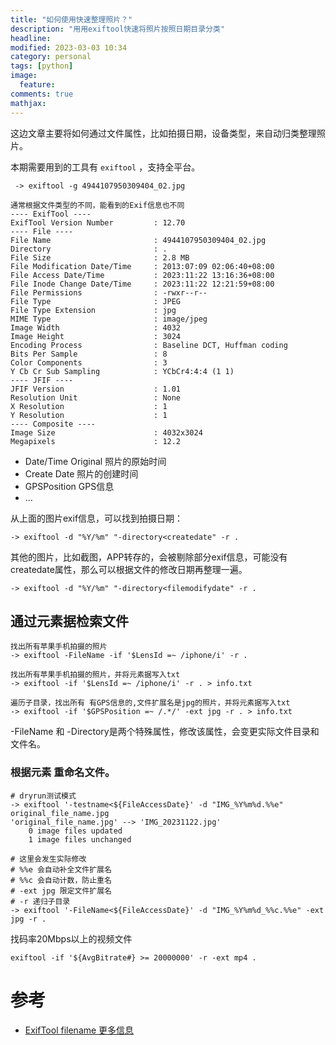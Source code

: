 ```yaml
---
title: "如何使用快速整理照片？"
description: "用用exiftool快速将照片按照日期目录分类"
headline:
modified: 2023-03-03 10:34
category: personal
tags: [python]
image:
  feature:
comments: true
mathjax:
---
```


这边文章主要将如何通过文件属性，比如拍摄日期，设备类型，来自动归类整理照片。

本期需要用到的工具有 `exiftool` ，支持全平台。

```shell
 -> exiftool -g 4944107950309404_02.jpg

通常根据文件类型的不同，能看到的Exif信息也不同
---- ExifTool ----
ExifTool Version Number         : 12.70
---- File ----
File Name                       : 4944107950309404_02.jpg
Directory                       : .
File Size                       : 2.8 MB
File Modification Date/Time     : 2013:07:09 02:06:40+08:00
File Access Date/Time           : 2023:11:22 13:16:36+08:00
File Inode Change Date/Time     : 2023:11:22 12:21:59+08:00
File Permissions                : -rwxr--r--
File Type                       : JPEG
File Type Extension             : jpg
MIME Type                       : image/jpeg
Image Width                     : 4032
Image Height                    : 3024
Encoding Process                : Baseline DCT, Huffman coding
Bits Per Sample                 : 8
Color Components                : 3
Y Cb Cr Sub Sampling            : YCbCr4:4:4 (1 1)
---- JFIF ----
JFIF Version                    : 1.01
Resolution Unit                 : None
X Resolution                    : 1
Y Resolution                    : 1
---- Composite ----
Image Size                      : 4032x3024
Megapixels                      : 12.2
```
+ Date/Time Original  照片的原始时间
+ Create Date  照片的创建时间
+ GPSPosition  GPS信息
+ ...
  

从上面的图片exif信息，可以找到拍摄日期：

```shell
-> exiftool -d "%Y/%m" "-directory<createdate" -r .
```
其他的图片，比如截图，APP转存的，会被剔除部分exif信息，可能没有createdate属性，那么可以根据文件的修改日期再整理一遍。

```shell
-> exiftool -d "%Y/%m" "-directory<filemodifydate" -r .
```

## 通过元素据检索文件

```
找出所有苹果手机拍摄的照片
-> exiftool -FileName -if '$LensId =~ /iphone/i' -r .

找出所有苹果手机拍摄的照片，并将元素据写入txt
-> exiftool -if '$LensId =~ /iphone/i' -r . > info.txt

遍历子目录，找出所有 有GPS信息的,文件扩展名是jpg的照片，并将元素据写入txt
-> exiftool -if '$GPSPosition =~ /.*/' -ext jpg -r . > info.txt
```

-FileName 和 -Directory是两个特殊属性，修改该属性，会变更实际文件目录和文件名。

### 根据元素 重命名文件。
```
# dryrun测试模式
-> exiftool '-testname<${FileAccessDate}' -d "IMG_%Y%m%d.%%e" original_file_name.jpg 
'original_file_name.jpg' --> 'IMG_20231122.jpg'
    0 image files updated
    1 image files unchanged

# 这里会发生实际修改
# %%e 会自动补全文件扩展名
# %%c 会自动计数，防止重名
# -ext jpg 限定文件扩展名
# -r 递归子目录
-> exiftool '-FileName<${FileAccessDate}' -d "IMG_%Y%m%d_%%c.%%e" -ext jpg -r .
```

找码率20Mbps以上的视频文件
```
exiftool -if '${AvgBitrate#} >= 20000000' -r -ext mp4 .
```


# 参考

+ [ExifTool filename 更多信息](!https://exiftool.org/filename.html)